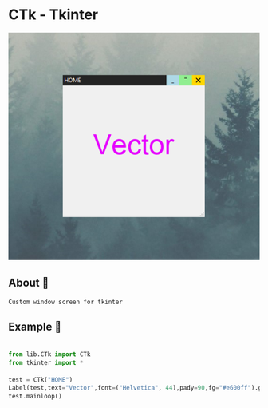 # CTk - Tkinter

![img](./img/CTk.PNG)

## About 🧾
```
Custom window screen for tkinter

```
## Example 🧪

```py

from lib.CTk import CTk
from tkinter import *

test = CTk("HOME")
Label(test,text="Vector",font=("Helvetica", 44),pady=90,fg="#e600ff").grid()
test.mainloop()

```